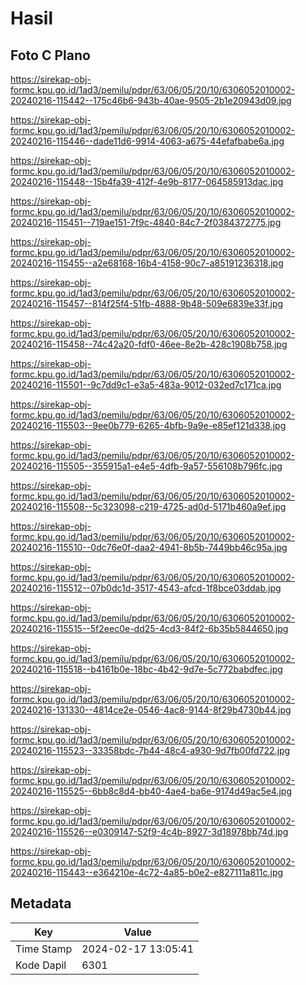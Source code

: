 # Hasil

## Foto C Plano

https://sirekap-obj-formc.kpu.go.id/1ad3/pemilu/pdpr/63/06/05/20/10/6306052010002-20240216-115442--175c46b6-943b-40ae-9505-2b1e20943d09.jpg

https://sirekap-obj-formc.kpu.go.id/1ad3/pemilu/pdpr/63/06/05/20/10/6306052010002-20240216-115446--dade11d6-9914-4063-a675-44efafbabe6a.jpg

https://sirekap-obj-formc.kpu.go.id/1ad3/pemilu/pdpr/63/06/05/20/10/6306052010002-20240216-115448--15b4fa39-412f-4e9b-8177-064585913dac.jpg

https://sirekap-obj-formc.kpu.go.id/1ad3/pemilu/pdpr/63/06/05/20/10/6306052010002-20240216-115451--719ae151-7f9c-4840-84c7-2f0384372775.jpg

https://sirekap-obj-formc.kpu.go.id/1ad3/pemilu/pdpr/63/06/05/20/10/6306052010002-20240216-115455--a2e68168-16b4-4158-90c7-a85191236318.jpg

https://sirekap-obj-formc.kpu.go.id/1ad3/pemilu/pdpr/63/06/05/20/10/6306052010002-20240216-115457--814f25f4-51fb-4888-9b48-509e6839e33f.jpg

https://sirekap-obj-formc.kpu.go.id/1ad3/pemilu/pdpr/63/06/05/20/10/6306052010002-20240216-115458--74c42a20-fdf0-46ee-8e2b-428c1908b758.jpg

https://sirekap-obj-formc.kpu.go.id/1ad3/pemilu/pdpr/63/06/05/20/10/6306052010002-20240216-115501--9c7dd9c1-e3a5-483a-9012-032ed7c171ca.jpg

https://sirekap-obj-formc.kpu.go.id/1ad3/pemilu/pdpr/63/06/05/20/10/6306052010002-20240216-115503--9ee0b779-6265-4bfb-9a9e-e85ef121d338.jpg

https://sirekap-obj-formc.kpu.go.id/1ad3/pemilu/pdpr/63/06/05/20/10/6306052010002-20240216-115505--355915a1-e4e5-4dfb-9a57-556108b796fc.jpg

https://sirekap-obj-formc.kpu.go.id/1ad3/pemilu/pdpr/63/06/05/20/10/6306052010002-20240216-115508--5c323098-c219-4725-ad0d-5171b460a9ef.jpg

https://sirekap-obj-formc.kpu.go.id/1ad3/pemilu/pdpr/63/06/05/20/10/6306052010002-20240216-115510--0dc76e0f-daa2-4941-8b5b-7449bb46c95a.jpg

https://sirekap-obj-formc.kpu.go.id/1ad3/pemilu/pdpr/63/06/05/20/10/6306052010002-20240216-115512--07b0dc1d-3517-4543-afcd-1f8bce03ddab.jpg

https://sirekap-obj-formc.kpu.go.id/1ad3/pemilu/pdpr/63/06/05/20/10/6306052010002-20240216-115515--5f2eec0e-dd25-4cd3-84f2-6b35b5844650.jpg

https://sirekap-obj-formc.kpu.go.id/1ad3/pemilu/pdpr/63/06/05/20/10/6306052010002-20240216-115518--b4161b0e-18bc-4b42-9d7e-5c772babdfec.jpg

https://sirekap-obj-formc.kpu.go.id/1ad3/pemilu/pdpr/63/06/05/20/10/6306052010002-20240216-131330--4814ce2e-0546-4ac8-9144-8f29b4730b44.jpg

https://sirekap-obj-formc.kpu.go.id/1ad3/pemilu/pdpr/63/06/05/20/10/6306052010002-20240216-115523--33358bdc-7b44-48c4-a930-9d7fb00fd722.jpg

https://sirekap-obj-formc.kpu.go.id/1ad3/pemilu/pdpr/63/06/05/20/10/6306052010002-20240216-115525--6bb8c8d4-bb40-4ae4-ba6e-9174d49ac5e4.jpg

https://sirekap-obj-formc.kpu.go.id/1ad3/pemilu/pdpr/63/06/05/20/10/6306052010002-20240216-115526--e0309147-52f9-4c4b-8927-3d18978bb74d.jpg

https://sirekap-obj-formc.kpu.go.id/1ad3/pemilu/pdpr/63/06/05/20/10/6306052010002-20240216-115443--e364210e-4c72-4a85-b0e2-e827111a811c.jpg


## Metadata

| Key        | Value               |
| ---------- | ------------------- |
| Time Stamp | 2024-02-17 13:05:41 |
| Kode Dapil | 6301                |



